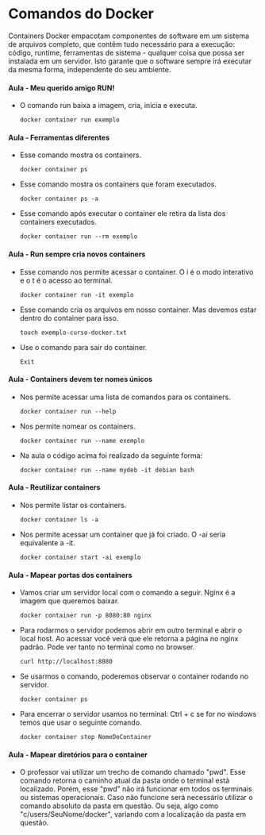 # Comandos do Docker

Containers Docker empacotam componentes de software em um sistema de arquivos completo, que contêm tudo necessário para a execução: código, runtime, ferramentas de sistema - qualquer coisa que possa ser instalada em um servidor. Isto garante que o software sempre irá executar da mesma forma, independente do seu ambiente.

#### Aula - Meu querido amigo RUN!
- O comando run baixa a imagem, cria, inicia e executa.
    ```docker
    docker container run exemplo
    ```
#### Aula - Ferramentas diferentes 
- Esse comando mostra os containers.
    ```docker
    docker container ps
    ```

- Esse comando mostra os containers que foram executados.
    ```docker
    docker container ps -a
    ```

- Esse comando após executar o container ele retira da lista dos containers executados.
    ```docker
    docker container run --rm exemplo
    ```

#### Aula - Run sempre cria novos containers 
- Esse comando nos permite acessar o container. O i é o modo interativo e o t é o acesso ao terminal.
    ```docker
    docker container run -it exemplo
    ```
- Esse comando cria os arquivos em nosso container. Mas devemos estar dentro do container para isso.
    ```docker
    touch exemplo-curso-docker.txt
    ```
- Use o comando para sair do container.
    ```docker
    Exit
    ```

#### Aula - Containers devem ter nomes únicos
- Nos permite acessar uma lista de comandos para os containers.
    ```docker
    docker container run --help
    ```
- Nos permite nomear os containers.
    ```docker
    docker container run --name exemplo
    ```
- Na aula o código acima foi realizado da seguinte forma:
    ```docker
    docker container run --name mydeb -it debian bash 
    ```

#### Aula - Reutilizar containers
- Nos permite listar os containers.
    ```docker
    docker container ls -a
    ```
- Nos permite acessar um container que já foi criado. O -ai seria equivalente a -it. 
    ```docker
    docker container start -ai exemplo
    ```

#### Aula - Mapear portas dos containers
- Vamos criar um servidor local com o comando a seguir. Nginx é a imagem que queremos baixar.
    ```docker
    docker container run -p 8080:80 nginx
    ```
- Para rodarmos o servidor podemos abrir em outro terminal e abrir o local host. Ao acessar você verá que ele retorna a página no nginx padrão. Pode ver tanto no terminal como no browser.
    ```docker
    curl http://localhost:8080
    ```
- Se usarmos o comando, poderemos observar o container rodando no servidor.
    ```docker
    docker container ps
    ```
- Para encerrar o servidor usamos no terminal: Ctrl + c se for no windows temos que usar o seguinte comando.
    ```docker
    docker container stop NomeDoContainer
    ```

#### Aula - Mapear diretórios para o container

- O professor vai utilizar um trecho de comando chamado "pwd". Esse comando retorna o caminho atual da pasta onde o terminal está localizado. Porém, esse "pwd" não irá funcionar em todos os terminais ou sistemas operacionais. Caso não funcione será necessário utilizar o comando absoluto da pasta em questão. Ou seja, algo como "c/users/SeuNome/docker", variando com a localização da pasta em questão.